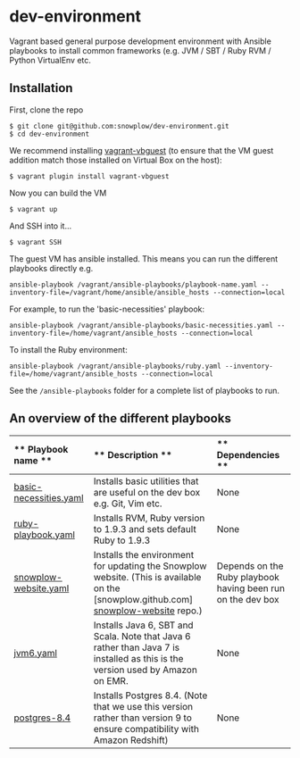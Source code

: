 # dev-environment

Vagrant based general purpose development environment with Ansible playbooks to install common frameworks (e.g. JVM / SBT / Ruby RVM / Python VirtualEnv etc.


## Installation

First, clone the repo

	$ git clone git@github.com:snowplow/dev-environment.git
	$ cd dev-environment

We recommend installing [vagrant-vbguest](git@github.com:snowplow/dev-environment.git) (to ensure that the VM guest addition match those installed on Virtual Box on the host):

	$ vagrant plugin install vagrant-vbguest

Now you can build the VM

	$ vagrant up

And SSH into it...

	$ vagrant SSH

The guest VM has ansible installed. This means you can run the different playbooks directly e.g.

	ansible-playbook /vagrant/ansible-playbooks/playbook-name.yaml --inventory-file=/vagrant/home/ansible/ansible_hosts --connection=local

For example, to run the 'basic-necessities' playbook:

	ansible-playbook /vagrant/ansible-playbooks/basic-necessities.yaml --inventory-file=/home/vagrant/ansible_hosts --connection=local

To install the Ruby environment:

	ansible-playbook /vagrant/ansible-playbooks/ruby.yaml --inventory-file=/home/vagrant/ansible_hosts --connection=local

See the `/ansible-playbooks` folder for a complete list of playbooks to run.

## An overview of the different playbooks

| ** Playbook name ** | ** Description ** | ** Dependencies ** |
|:--------------------|:------------------|:-------------------|
| [basic-necessities.yaml][basic-necessities-playbook] | Installs basic utilities that are useful on the dev box e.g. Git, Vim etc. | None |
| [ruby-playbook.yaml][ruby-playbook] | Installs RVM, Ruby version to 1.9.3 and sets default Ruby to 1.9.3 | None |
| [snowplow-website.yaml][snowplow-website-playbook] | Installs the environment for updating the Snowplow website. (This is available on the [snowplow.github.com] [snowplow-website] repo.) | Depends on the Ruby playbook having been run on the dev box |
| [jvm6.yaml][jvm-playbook] | Installs Java 6, SBT and Scala. Note that Java 6 rather than Java 7 is installed as this is the version used by Amazon on EMR. | None |
| [postgres-8.4][postgres-playbook] | Installs Postgres 8.4. (Note that we use this version rather than version 9 to ensure compatibility with Amazon Redshift) | None |


[basic-necessities-playbook]: /snowplow/dev-environment/blob/master/ansible-playbooks/basic-necessities.yaml
[ruby-playbook]: /snowplow/dev-environment/blob/master/ansible-playbooks/ruby.yaml
[snowplow-website-playbook]: /snowplow/dev-environment/blob/master/ansible-playbooks/snowplow-website.yaml
[snowplow-website]: /snowplow/snowplow.github.com
[jvm-playbook]: /snowplow/dev-environment/blob/master/ansible-playbooks/jvm6.yaml
[postgres-playbook]: /snowplow/dev-environment/blob/master/ansible-playbooks/postgres-8.4.yaml